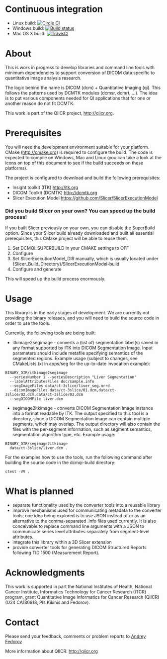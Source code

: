 # Continuous integration

* Linux build: [![Circle CI](https://circleci.com/gh/QIICR/dcmqi.svg?style=svg)](https://circleci.com/gh/QIICR/dcmqi)
* Windows build: [![Build status](https://ci.appveyor.com/api/projects/status/04l87y2j6prboap7?svg=true)](https://ci.appveyor.com/project/fedorov/dcmqi)
* Mac OS X build: [![TravisCI](https://travis-ci.org/QIICR/dcmqi.svg?branch=master)](https://travis-ci.org/QIICR/dcmqi)

# About

This is work in progress to develop libraries and command line tools with minimum dependencies
to support conversion of DICOM data specific to quantitative image analysis research.

The logic behind the name is DICOM (dcm) + Quantitative Imaging (qi). This follows the patterns used by DCMTK modules (dcmsr, dcmrt, ...). The idea is to put various components needed for QI applications that for one or another reason do not fit DCMTK.

This work is part of the QIICR project, http://qiicr.org.

# Prerequisites

You will need the development environment suitable for your platform. 
CMake (http://cmake.org) is required to configure the build. The code is
expected to compile on Windows, Mac and Linux (you can take a look at the icons
on top of this document to see if the build succeeds on these platforms).

The project is configured to download and build the following prerequisites:
* Insight toolkit (ITK) http://itk.org
* DICOM Toolkit (DCMTK) http://dcmtk.org
* Slicer Execution Model https://github.com/Slicer/SlicerExecutionModel

### Did you build Slicer on your own? You can speed up the build process!

If you built Slicer previously on your own, you can disable the SuperBuild option. Since your Slicer build already
downloaded and built all essential prerequisites, this CMake project will be able to reuse them.

1. Set DCMQI_SUPERBUILD in your CMAKE settings to OFF
2. Configure
3. Set SlicerExecutionModel_DIR manually, which is usually located under
{Slicer_Build_Directory}/SlicerExecutionModel-build
4. Configure and generate

This will speed up the build process enormously.

# Usage

This library is in the early stages of development. We are currently not
providing the binary releases, and you will need to build the source code in
order to use the tools.

Currently, the following tools are being built:

* itkimage2segimage - converts a (list of) segmentation label(s) saved in any
  format supported by ITK into DICOM Segmentation Image. Input parameters
  should include metafile specifying semantics of the segmented regions.
  Example usage (subject to changes, see CMakeLists.txt in apps/seg for the
  up-to-date invocation example):

```
BINARY_DIR/itkimage2segimage
  --seriesNumber 1 --seriesDescription "Liver Segmentation"
  --labelAttributesFiles doc/sample.info
  --segImageFiles data/ct-3slice/liver_seg.nrrd
  --dicomImageFiles data/ct-3slice/01.dcm,data/ct-3slice/02.dcm,data/ct-3slice/03.dcm
  --segDICOMFile liver.dcm
```

* segimage2itkimage - converts DICOM Segmentation Image instance into a format
  readable by ITK. The output specified to this tool is a directory, since a
  DICOM Segmentation Image can contain multiple segments, which may overlap.
  The output directory will also contain the files with the per-segment
  information, such as segment semantics, segmentation algorithm type, etc.
  Example usage:

```
BINARY_DIR/segimage2itkimage
  data/ct-3slice/liver.dcm .
```

For the examples how to use
the tools, run the following command after building the source code in the
dcmqi-build directory:

```
ctest -VV .
```

# What is planned

* separate functionality used by the converter tools into a reusable library
* improve mechanisms used for communicating metadata to the converter tools;
  one idea being explored is to use JSON instead of or as an alternative to the
  comma-separated .info files used currently. It is also conceivable to replace
  command line arguments with a JSON to communicate series level attributes
  separately from segment-level attributes.
* integrate this library within a 3D Slicer extension
* provide converter tools for generating DICOM Structured Reports following TID
  1500 (Measurement Report).

# Acknowledgments

This work is supported in part the National Institutes of Health, National
Cancer Institute, Informatics Technology for Cancer Research (ITCR) program,
grant Quantitative Image Informatics for Cancer Research (QIICR) (U24
CA180918, PIs Kikinis and Fedorov).

# Contact

Please send your feedback, comments or problem reports to [Andrey Fedorov](http://fedorov.github.io)

More information about QIICR: http://qiicr.org
